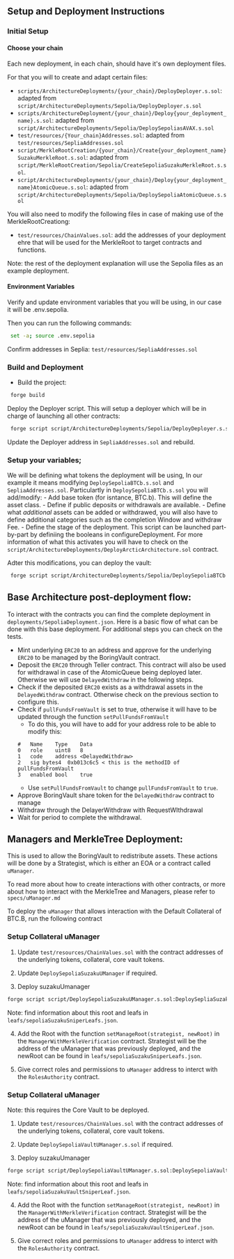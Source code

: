 ## Setup and Deployment Instructions

### Initial Setup

#### Choose your chain

Each new deployment, in each chain, should have it's own deployment files.

For that you will to create and adapt certain files:
- `scripts/ArchitectureDeployments/{your_chain}/DeployDeployer.s.sol`: adapted from `script/ArchitectureDeployments/Sepolia/DeployDeployer.s.sol`
- `scripts/ArchitectureDeployment/{your_chain}/Deploy{your_deployment_name}.s.sol`: adapted from `script/ArchitectureDeployments/Sepolia/DeploySepoliasAVAX.s.sol`
- `test/resources/{Your_chain}Addresses.sol`: adapted from `test/resources/SepliaAddresses.sol`
- `script/MerkleRootCreation/{your_chain}/Create{your_deployment_name}SuzakuMerkleRoot.s.sol`: adapted from `script/MerkleRootCreation/Sepolia/CreateSepoliaSuzakuMerkleRoot.s.sol`.
- `script/ArchitectureDeployments/{your_chain}/Deploy{your_deployment_name}AtomicQueue.s.sol`: adapted from `script/ArchitectureDeployments/Sepolia/DeploySepoliaAtomicQueue.s.sol`

You will also need to modify the following files in case of making use of the MerkleRootCreationg:
- `test/resources/ChainValues.sol`: add the addresses of your deployment ehre that will be used for the MerkleRoot to target contracts and functions.

Note: the rest of the deployment explanation will use the Sepolia files as an example deployment.

#### Environment Variables

Verify and update environment variables that you will be using, in our case it will be .env.sepolia. 

Then you can run the following commands:

 ```bash
  set -a; source .env.sepolia
 ```
Confirm addresses in Seplia: `test/resources/SepliaAddresses.sol`

### Build and Deployment

- Build the project:
 ```bash
  forge build
 ```
Deploy the Deployer script. This will setup a deployer which will be in charge of launching all other contracts:

 ```bash
  forge script script/ArchitectureDeployments/Sepolia/DeployDeployer.s.sol:DeployDeployerScript --slow --with-gas-price 30000000000 --broadcast --etherscan-api-key $ETHERSCAN_API_KEY
 ```
Update the Deployer address in `SepliaAddresses.sol` and rebuild.

### Setup your variables;

We will be defining what tokens the deployment will be using, In our example it means modifying  `DeploySepoliaBTCb.s.sol` and `SepliaAddresses.sol`. Particulartly in `DeploySepoliaBTCb.s.sol` you will add/modify:
    - Add base token (for isntance, BTC.b). This will define the asset class. 
    - Define if public deposits or withdrawals are available.
    - Define what *additional* assets can be added or withdrawed, you will also have to define additional categories such as the completion Window and withdraw Fee.
    - Define the stage of the deployment. This script can be launched part-by-part by definiing the booleans in configureDeployment. For more information of what this activates you will have to check on the `script/ArchitectureDeployments/DeployArcticArchitecture.sol` contract.

Adter this modifications, you can deploy the vault:

 ```bash
  forge script script/ArchitectureDeployments/Sepolia/DeploySepoliaBTCb.s.sol:DeploySepoliaBTCb --with-gas-price 30000000000 --broadcast --etherscan-api-key $ETHERSCAN_API_KEY --verify -vvvvv 

 ```

## Base Architecture post-deployment flow:

To interact with the contracts you can find the complete deployment in `deployments/SepoliaDeployment.json`.
Here is a basic flow of what can be done with this base deployment. For additional steps you can check on the tests. 

- Mint underlying `ERC20` to an address and approve for the underlying `ERC20` to be managed by the BoringVault contract.
- Deposit the `ERC20` through Teller contract. This contract will also be used for withdrawal in case of the AtomicQueue being deployed later. Otherwise we will use `DelayedWithdraw` in the following steps.
- Check if the deposited `ERC20` exists as a withdrawal assets in the `DelayedWithdraw` contract. Otherwise check on the previous section to configure this.
- Check if `pullFundsFromVault` is set to true, otherwise it will have to be updated through the function `setPullFundsFromVault`
    - To do this, you will have to add for your address role to be able to modify this:
    ```
    #	Name	Type	Data
    0	role	uint8	8
    1	code	address	<DelayedWithdraw>
    2	sig	bytes4	0xb013c6c5 < this is the methodID of pullFundsFromVault
    3	enabled	bool	true
    ```
    - Use `setPullFundsFromVault` to change `pullFundsFromVault` to `true`.
- Approve BoringVault share token for the `DelayedWithdraw` contract to manage
- Withdraw through the DelayerWithdraw with RequestWIthdrawal
- Wait for period to complete the withdrawal.


## Managers and MerkleTree Deployment:

This is used to allow the BoringVault to redistribute assets. These actions will be done by a Strategist, which is either an EOA or a contract called `uManager`. 

To read more about how to create interactions with other contracts, or more about how to interact with the MerkleTree and Managers, please refer to `specs/uManager.md`

To deploy the `uManager` that allows interaction with the Default Collateral of BTC.B, run the following contract

### Setup Collateral uManager

1. Update `test/resources/ChainValues.sol` with the contract addresses of the underlying tokens, collateral, core vault tokens.

2. Update `DeploySepoliaSuzakuUManager` if required.

3. Deploy suzakuUmanager

```bash
forge script script/DeploySepoliaSuzakuUManager.s.sol:DeploySepliaSuzakuUManagerScript --slow --with-gas-price 100000000000 --broadcast --etherscan-api-key $ETHERSCAN_API_KEY --verify                              
```

Note: find information about this root and leafs in `leafs/sepoliaSuzakuSniperLeafs.json`.

4. Add the Root with the function `setManageRoot(strategist, newRoot)` in the `ManagerWithMerkleVerification` contract. Strategist will be the address of the uManager that was previously deployed, and the newRoot can be found in `leafs/sepoliaSuzakuSniperLeafs.json`.

5. Give correct roles and permissions to `uManager` address to interct with the `RolesAuthority` contract.


### Setup Collateral uManager

Note: this requires the Core Vault to be deployed.

1. Update `test/resources/ChainValues.sol` with the contract addresses of the underlying tokens, collateral, core vault tokens.

2. Update `DeploySepoliaVaultUManager.s.sol` if required.

3. Deploy suzakuUmanager

```bash
forge script script/DeploySepoliaVaultUManager.s.sol:DeploySepoliaVaultUManagerScript --slow  --with-gas-price 10000000000 --broadcast --etherscan-api-key $ETHERSCAN_API_KEY --verify

```

Note: find information about this root and leafs in `leafs/sepoliaSuzakuVaultSniperLeaf.json`.

4. Add the Root with the function `setManageRoot(strategist, newRoot)` in the `ManagerWithMerkleVerification` contract. Strategist will be the address of the uManager that was previously deployed, and the newRoot can be found in `leafs/sepoliaSuzakuVaultSniperLeaf.json`.

5. Give correct roles and permissions to `uManager` address to interct with the `RolesAuthority` contract.
